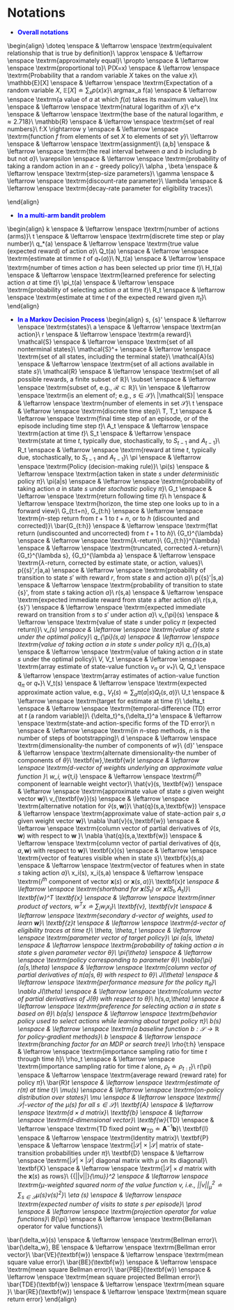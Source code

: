 <!-- #region -->
# Notations

* <span style="color:blue;">**Overall notations**</span>

\begin{align}
\doteq \enspace & \leftarrow \enspace \textrm{equivalent relationship that is true by definition}\\
\approx \enspace & \leftarrow \enspace \textrm{approximately equal}\\
\propto \enspace & \leftarrow \enspace \textrm{proportional to}\\
P(X=x) \enspace & \leftarrow \enspace \textrm{Probability that a random variable $X$ takes on the value $x$}\\
\mathbb{E}[X] \enspace & \leftarrow \enspace \textrm{Expectation of a random variable $X$, $\mathbb{E}[X] \doteq \sum_{x}p(x)x$}\\
argmax_a f(a) \enspace & \leftarrow \enspace \textrm{a value of $a$ at which $f(a)$ takes its maximum value}\\
lnx \enspace & \leftarrow \enspace \textrm{natural logarithm of $x$}\\
e^x \enspace & \leftarrow \enspace \textrm{the base of the natural logarithm, $e \approx 2.718$}\\
\mathbb{R} \enspace & \leftarrow \enspace \textrm{set of real numbers}\\
f:X \rightarrow y  \enspace & \leftarrow \enspace \textrm{function $f$ from elements of set $X$ to elements of set $y$}\\
\leftarrow \enspace & \leftarrow \enspace \textrm{assignment}\\
(a,b] \enspace & \leftarrow \enspace \textrm{the real interval between $a$ and $b$ including $b$ but not $a$}\\
\varepsilon \enspace & \leftarrow \enspace \textrm{probability of taking a random action in an $\varepsilon$ - greedy policy}\\
\alpha , \beta \enspace & \leftarrow \enspace \textrm{step-size parameters}\\
\gamma \enspace & \leftarrow \enspace \textrm{discount-rate parameter}\\
\lambda \enspace & \leftarrow \enspace \textrm{decay-rate parameter for eligibility traces}\\


\end{align}
* <span style="color:blue;">**In a multi-arm bandit problem**</span>

\begin{align}
k \enspace & \leftarrow \enspace \textrm{number of actions (arms)}\\
t \enspace & \leftarrow \enspace \textrm{discrete time step or play number}\\
q_*(a) \enspace & \leftarrow \enspace \textrm{true value (expected reward) of action $a$}\\
Q_t(a) \enspace & \leftarrow \enspace \textrm{estimate at timme $t$ of $q_*(a)$}\\
N_t(a) \enspace & \leftarrow \enspace \textrm{number of times action $a$ has been selected up prior time $t$}\\
H_t(a) \enspace & \leftarrow \enspace \textrm{learned preference for selecting action $a$ at time $t$}\\
\pi_t(a) \enspace & \leftarrow \enspace \textrm{probability of selecting action $a$ at time $t$}\\
R_t \enspace & \leftarrow \enspace \textrm{estimate at time $t$ of the expected reward given $\pi_t$}\\
\end{align}

* <span style="color:blue;">**In a Markov Decision Process**</span>
\begin{align}
s, {s}' \enspace & \leftarrow \enspace \textrm{states}\\
a \enspace & \leftarrow \enspace \textrm{an action}\\
r \enspace & \leftarrow \enspace \textrm{a reward}\\
\mathcal{S} \enspace & \leftarrow \enspace \textrm{set of all nonterminal states}\\
\mathcal{S}^+ \enspace & \leftarrow \enspace \textrm{set of all states, including the terminal state}\\
\mathcal{A}(s) \enspace & \leftarrow \enspace \textrm{set of all actions available in state $s$}\\
\mathcal{R} \enspace & \leftarrow \enspace \textrm{set of all possible rewards, a finite subset of $\mathbb{R}$}\\
\subset \enspace & \leftarrow \enspace \textrm{subset of, e.g., $\mathcal{R} \subset \mathbb{R}$}\\
\in \enspace & \leftarrow \enspace \textrm{is an element of; e.g., $s \in \mathcal{S}$}\\
|\mathcal{S}| \enspace & \leftarrow \enspace \textrm{number of elements in set $\mathcal{S}$}\\
t \enspace & \leftarrow \enspace \textrm{discrete time step}\\
T, T_t \enspace & \leftarrow \enspace \textrm{final time step of an episode, or of the episode including time step $t$}\\
A_t \enspace & \leftarrow \enspace \textrm{action at time $t$}\\
S_t \enspace & \leftarrow \enspace \textrm{state at time $t$, typically due, stochastically, to $S_{t-1}$ and $A_{t-1}$}\\
R_t \enspace & \leftarrow \enspace \textrm{reward at time $t$, typically due, stochastically, to $S_{t-1}$ and $A_{t-1}$}\\
\pi \enspace & \leftarrow \enspace \textrm{Policy (decision-making rule)}\\
\pi(s) \enspace & \leftarrow \enspace \textrm{action taken in state $s$ under $deterministic$ policy $\pi$}\\
\pi(a|s) \enspace & \leftarrow \enspace \textrm{probability of taking action $a$ in state $s$ under $stochastic$ policy $\pi$}\\
G_t \enspace & \leftarrow \enspace \textrm{return following time $t$}\\
h \enspace & \leftarrow \enspace \textrm{horizon, the time step one looks up to in a forward view}\\
G_{t:t+n}, G_{t:h} \enspace & \leftarrow \enspace \textrm{$n$-step return from $t+1$ to $t+n$, or to $h$ (discounted and corrected)}\\
\bar{G_{t:h}} \enspace & \leftarrow \enspace \textrm{flat return (undiscounted and uncorrected) from $t+1$ to $h$}\\
{G_t}^{\lambda} \enspace & \leftarrow \enspace \textrm{$\lambda$-return}\\
{G_{t:h}}^{\lambda} \enspace & \leftarrow \enspace \textrm{truncated, corrected $\lambda$-return}\\
{G_t}^{\lambda s}, {G_t}^{\lambda a} \enspace & \leftarrow \enspace \textrm{$\lambda$-return, corrected by estimate state, or action, values}\\
p({s}',r|a,a) \enspace & \leftarrow \enspace \textrm{probability of transition to state ${s}'$ with reward $r$, from state $s$ and action $a$}\\
p({s}'|s,a) \enspace & \leftarrow \enspace \textrm{probability of transition to state {s}', from state $s$ taking action $a$}\\
r(s,a) \enspace & \leftarrow \enspace \textrm{expected immediate reward from state $s$ after action $a$}\\
r(s,a,{s}') \enspace & \leftarrow \enspace \textrm{expected immediate reward on transition from $s$ to ${s}'$ under action $a$}\\
v_{\pi}(s) \enspace & \leftarrow \enspace \textrm{value of state $s$ under policy $\pi$ (expected return)}\\
v_*(s) \enspace & \leftarrow \enspace \textrm{value of state $s$ under the optimal policy}\\
q_{\pi}(s,a) \enspace & \leftarrow \enspace \textrm{value of taking action $a$ in state $s$ under policy $\pi$}\\
q_{*}(s,a) \enspace & \leftarrow \enspace \textrm{value of taking action $a$ in state $s$ under the optimal policy}\\
V, V_t \enspace & \leftarrow \enspace \textrm{array estimate of state-value function $v_{\pi}$ or $v_{*}$}\\
Q, Q_t \enspace & \leftarrow \enspace \textrm{array estimates of action-value function $q_{\pi}$ or $q_*$}\\
V_t(s) \enspace & \leftarrow \enspace \textrm{expected approximate action value, e.g., $V_t(s) \doteq \sum_a \pi(a|s)Q_t(s,a)$}\\
U_t \enspace & \leftarrow \enspace \textrm{target for estimate at time $t$}\\
\delta_t \enspace & \leftarrow \enspace \textrm{temporal-difference (TD) error at $t$ (a random variable)}\\
{\delta_t}^s,{\delta_t}^a \enspace & \leftarrow \enspace \textrm{state-and action-specific forms of the TD error}\\
n \enspace & \leftarrow \enspace \textrm{in $n$-step methods, $n$ is the number of steps of bootstrapping}\\
d \enspace & \leftarrow \enspace \textrm{dimensionality-the number of components of $w$}\\
{d}' \enspace & \leftarrow \enspace \textrm{alternate dimensionality-the number of components of $\theta$}\\
\textbf{w},\textbf{w}_t \enspace & \leftarrow \enspace \textrm{$d$-vector of weights underlying an approximate value function }\\
w_i, w_{t,i} \enspace & \leftarrow \enspace \textrm{$i^{th}$ component of learnable weight vector}\\
\hat{v}(s, \textbf{w}) \enspace & \leftarrow \enspace \textrm{approximate value of state $s$ given weight vector $\textbf{w}$}\\
v_{\textbf{w}}(s) \enspace & \leftarrow \enspace \textrm{alternative notation for $\hat{v}(s, \textbf{w})$}\\
\hat{q}(s,a,\textbf{w}) \enspace & \leftarrow \enspace \textrm{approximate value of state-action pair $s,a$ given weight vector $\textbf{w}$}\\
\nabla \hat{v}(s,\textbf{w}) \enspace & \leftarrow \enspace \textrm{column vector of partial derivatives of $\hat{v}(s, \textbf{w})$ with respect to $\textbf{w}$ }\\
\nabla \hat{q}(s,a,\textbf{w}) \enspace & \leftarrow \enspace \textrm{column vector of partial derivatives of $\hat{q}(s,a,\textbf{w})$ with respect to $\textbf{w}$}\\
\textbf{x}(s) \enspace & \leftarrow \enspace \textrm{vector of features visible when in state $s$}\\
\textbf{x}(s,a) \enspace & \leftarrow \enspace \textrm{vector of features when in state $s$ taking action $a$}\\
x_i(s), x_i(s,a) \enspace & \leftarrow \enspace \textrm{$i^{th}$ component of vector $\textbf{x}(s)$ or $\textbf{x}(s,a)$}\\
\textbf{x}_t \enspace & \leftarrow \enspace \textrm{shorthand for $\textbf{x}(S_t)$ or $\textbf{x}(S_t,A_t)$}\\
\textbf{w}^T \textbf{x} \enspace & \leftarrow \enspace \textrm{inner product of vectors, $w^Tx \doteq \sum_i w_ix_i$}\\
\textbf{v}, \textbf{v}_t \enspace & \leftarrow \enspace \textrm{secondary $d$-vector of weights, used to learn $\textbf{w}$}\\
\textbf{z}_t \enspace & \leftarrow \enspace \textrm{$d$-vector of eligibility traces at time $t$}\\
\theta, \theta_t \enspace & \leftarrow \enspace \textrm{parameter vector of target policy}\\
\pi (a|s, \theta) \enspace & \leftarrow \enspace \textrm{probability of taking action $a$ in state $s$ given parameter vector $\theta$}\\
\pi_{\theta} \enspace & \leftarrow \enspace \textrm{policy corresponding to parameter $\theta$}\\
\nabla_{\pi}(a|s,\theta) \enspace & \leftarrow \enspace \textrm{column vector of partial derivatives of $\pi (a|s, \theta)$ with respect to $\theta$}\\
J(\theta) \enspace & \leftarrow \enspace \textrm{performance measure for the policy $\pi_{\theta}$}\\
\nabla J(\theta) \enspace & \leftarrow \enspace \textrm{column vector of partial derivatives of $J(\theta)$ with respect to $\theta$}\\
h(s,a,\theta) \enspace & \leftarrow \enspace \textrm{preference for selecting action $a$ in state $s$ based on $\theta$}\\
b(a|s) \enspace & \leftarrow \enspace \textrm{behavior policy used to select actions while learning about target policy $\pi$}\\
b(s) \enspace & \leftarrow \enspace \textrm{a baseline function $b:\mathcal{S}\rightarrow \mathbb{R}$ for policy-gradient methods}\\
b \enspace & \leftarrow \enspace \textrm{branching factor for an MDP or search tree}\\
\rho_{t:h} \enspace & \leftarrow \enspace \textrm{importance sampling ratio for time $t$ through time $h$}\\
\rho_t \enspace & \leftarrow \enspace \textrm{importance sampling ratio for time $t$ alone, $\rho_t \doteq \rho_{t:t}$}\\
r(\pi) \enspace & \leftarrow \enspace \textrm{average reward (reward rate) for policy $\pi$}\\
\bar{R}_t \enspace & \leftarrow \enspace \textrm{estimate of $r(\pi)$ at time $t$}\\
\mu(s) \enspace & \leftarrow \enspace \textrm{on-policy distribution over states}\\
\mu \enspace & \leftarrow \enspace \textrm{$|\mathcal{S}|$-vector of the $\mu(s)$ for all $s \in \mathcal{S}$}\\
\textbf{A} \enspace & \leftarrow \enspace \textrm{$d \times d$ matrix}\\
\textbf{b} \enspace & \leftarrow \enspace \textrm{$d$-dimensional vector}\\
\textbf{w}_{TD} \enspace & \leftarrow \enspace \textrm{TD fixed point $\textbf{w}_{TD} \doteq \textbf{A}^{-1}\textbf{b}$}\\
\textbf{I} \enspace & \leftarrow \enspace \textrm{Identity matrix}\\
\textbf{P} \enspace & \leftarrow \enspace \textrm{$|\mathcal{S}| \times |\mathcal{S}|$ matrix of state-transition probabilities under $\pi$}\\
\textbf{D} \enspace & \leftarrow \enspace \textrm{$|\mathcal{S}| \times |\mathcal{S}|$ diagonal matrix with $\mu$ on its diagonal}\\
\textbf{X} \enspace & \leftarrow \enspace \textrm{$|\mathcal{S}| \times d$ matrix with the $\textbf{x}(s)$ as rows}\\
{{||v||}_{\mu}}^2 \enspace & \leftarrow \enspace \textrm{$\mu$-weighted squared norm of the value function $v$, i.e., ${{||v||}_{\mu}}^2 \doteq \sum_{s \in \mathcal{S}} \mu(s)v(s)^2$}\\
\eta (s) \enspace & \leftarrow \enspace \textrm{expected number of visits to state $s$ per episode}\\
\prod \enspace & \leftarrow \enspace \textrm{projection operator for value functions}\\
B_{\pi} \enspace & \leftarrow \enspace \textrm{Bellaman operator for value functions}\\

\bar{\delta_w}(s) \enspace & \leftarrow \enspace \textrm{Bellman error}\\
\bar{\delta_w}, BE \enspace & \leftarrow \enspace \textrm{Bellman error vector}\\
\bar{VE}(\textbf{w}) \enspace & \leftarrow \enspace \textrm{mean square value error}\\
\bar{BE}(\textbf{w}) \enspace & \leftarrow \enspace \textrm{mean square Bellman error}\\
\bar{PBE}(\textbf{w}) \enspace & \leftarrow \enspace \textrm{mean square projected Bellman error}\\
\bar{TDE}(\textbf{w}) \enspace & \leftarrow \enspace \textrm{mean square }\\
\bar{RE}(\textbf{w}) \enspace & \leftarrow \enspace \textrm{mean square return error}
\end{align}
<!-- #endregion -->

